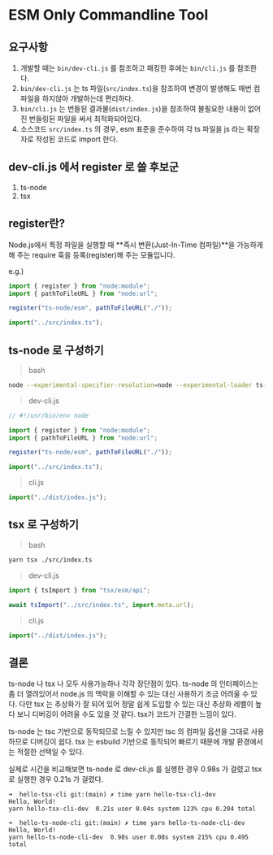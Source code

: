 # ESM Only Commandline Tool

## 요구사항

1. 개발할 때는 `bin/dev-cli.js` 를 참조하고 패킹한 후에는 `bin/cli.js` 를 참조한다.
2. `bin/dev-cli.js` 는 ts 파일(`src/index.ts`)을 참조하여 변경이 발생해도 매번 컴파일을 하지않아 개발하는데 편리하다.
3. `bin/cli.js` 는 번들된 결과물(`dist/index.js`)을 참조하여 불필요한 내용이 없어진 번들링된 파일을 써서 최적화되어있다.
4. 소스코드 `src/index.ts` 의 경우, esm 표준을 준수하여 각 ts 파일을 js 라는 확장자로 작성된 코드로 import 한다.

## dev-cli.js 에서 register 로 쓸 후보군

1. ts-node
2. tsx

## register란?

Node.js에서 특정 파일을 실행할 때 **즉시 변환(Just-In-Time 컴파일)**을 가능하게 해 주는 require 훅을 등록(register)해 주는 모듈입니다.

e.g.)

```js
import { register } from "node:module";
import { pathToFileURL } from "node:url";

register("ts-node/esm", pathToFileURL("./"));

import("../src/index.ts");
```

## ts-node 로 구성하기

> bash

```bash
node --experimental-specifier-resolution=node --experimental-loader ts-node/esm.mjs ./src/index.ts
```

> dev-cli.js

```js
// #!/usr/bin/env node

import { register } from "node:module";
import { pathToFileURL } from "node:url";

register("ts-node/esm", pathToFileURL("./"));

import("../src/index.ts");
```

> cli.js

```js
import("../dist/index.js");
```

## tsx 로 구성하기

> bash

```bash
yarn tsx ./src/index.ts
```

> dev-cli.js

```js
import { tsImport } from "tsx/esm/api";

await tsImport("../src/index.ts", import.meta.url);
```

> cli.js

```js
import("../dist/index.js");
```

## 결론

ts-node 나 tsx 나 모두 사용가능하나 각각 장단점이 있다. ts-node 의 인터페이스는 좀 더 열려있어서 node.js 의 맥락을 이해할 수 있는 대신 사용하기 조금 어려울 수 있다. 다만 tsx 는 추상화가 잘 되어 있어 정말 쉽게 도입할 수 있는 대신 추상화 레벨이 높다 보니 디버깅이 어려울 수도 있을 것 같다. tsx가 코드가 간결한 느낌이 있다.

ts-node 는 tsc 기반으로 동작되므로 느릴 수 있지만 tsc 의 컴파일 옵션을 그대로 사용하므로 디버깅이 쉽다. tsx 는 esbuild 기반으로 동작되어 빠르기 때문에 개발 환경에서는 적절한 선택일 수 있다.

실제로 시간을 비교해보면 ts-node 로 dev-cli.js 를 실행한 경우 0.98s 가 걸렸고 tsx 로 실행한 경우 0.21s 가 걸렸다.

```
➜  hello-tsx-cli git:(main) ✗ time yarn hello-tsx-cli-dev
Hello, World!
yarn hello-tsx-cli-dev  0.21s user 0.04s system 123% cpu 0.204 total

➜  hello-ts-node-cli git:(main) ✗ time yarn hello-ts-node-cli-dev
Hello, World!
yarn hello-ts-node-cli-dev  0.98s user 0.08s system 215% cpu 0.495 total
```

